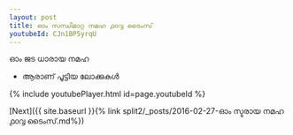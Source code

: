 ```yaml
---
layout: post
title: ഓം സന്ധിമാറ്റ നമഹ ൧൦൮ ടൈംസ്
youtubeId: CJn1BP5yrqU
---
```

 
 
 ഓം ജട ധാരായ നമഹ 
 
 -  ആരാണ് പൂട്ടിയ ലോക്കുകൾ 
 
  
 
  
 
 
 
 
 
 


{% include youtubePlayer.html id=page.youtubeId %}
 
[Next]({{ site.baseurl }}{% link  split2/_posts/2016-02-27-ഓം സ്ടരായ നമഹ ൧൦൮ ടൈംസ്.md%})
 
